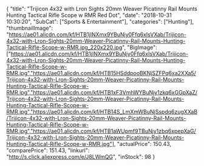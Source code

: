{
	"title": "Trijicon 4x32 with Lron Sights 20mm Weaver Picatinny Rail Mounts Hunting Tactical Rifle Scope w RMR Red Dot",
	"date": "2018-10-31 10:30:20",
	"SubCat": ["Sports & Entertainment"],
	"categories": ["Hunting"],
	"thumbnailImage": "https://ae01.alicdn.com/kf/HTB1jINXmx9YBuNjy0Ffq6xIsVXab/Trijicon-4x32-with-Lron-Sights-20mm-Weaver-Picatinny-Rail-Mounts-Hunting-Tactical-Rifle-Scope-w-RMR.jpg_220x220.jpg",
	"BigImage": ["https://ae01.alicdn.com/kf/HTB1jINXmx9YBuNjy0Ffq6xIsVXab/Trijicon-4x32-with-Lron-Sights-20mm-Weaver-Picatinny-Rail-Mounts-Hunting-Tactical-Rifle-Scope-w-RMR.jpg","https://ae01.alicdn.com/kf/HTB15HSddpooBKNjSZFPq6xa2XXa5/Trijicon-4x32-with-Lron-Sights-20mm-Weaver-Picatinny-Rail-Mounts-Hunting-Tactical-Rifle-Scope-w-RMR.jpg","https://ae01.alicdn.com/kf/HTB1xF3VmhWYBuNjy1zkq6xGGpXaZ/Trijicon-4x32-with-Lron-Sights-20mm-Weaver-Picatinny-Rail-Mounts-Hunting-Tactical-Rifle-Scope-w-RMR.jpg","https://ae01.alicdn.com/kf/HTB14S_LmXmWBuNjSspdq6zugXXaB/Trijicon-4x32-with-Lron-Sights-20mm-Weaver-Picatinny-Rail-Mounts-Hunting-Tactical-Rifle-Scope-w-RMR.jpg","https://ae01.alicdn.com/kf/HTB1aWUpmf9TBuNjy1zbq6xpepXaG/Trijicon-4x32-with-Lron-Sights-20mm-Weaver-Picatinny-Rail-Mounts-Hunting-Tactical-Rifle-Scope-w-RMR.jpg"],
	"actualPrice": 150.43,
	"comparePrice": 151.43,
	"linkurl": "http://s.click.aliexpress.com/e/J8LWmQG",
	"inStock": 98
}
